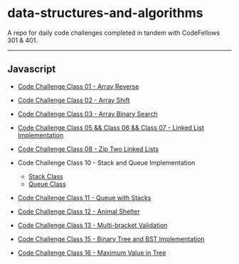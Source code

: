 # data-structures-and-algorithms

A repo for daily code challenges completed in tandem with CodeFellows 301 & 401.

---

## Javascript

* [Code Challenge Class 01 - Array Reverse](javascript/challenges/arrayReverse/array-reverse.js)

* [Code Challenge Class 02 - Array Shift](javascript/challenges/arrayShift/array-shift.js)

* [Code Challenge Class 03 - Array Binary Search](javascript/challenges/arrayBinarySearch/array-binary-search.js)

* [Code Challenge Class 05 && Class 06 && Class 07 - Linked List Implementation](javascript/data-structures/linkedList/linked-list.js)

* [Code Challenge Class 08 - Zip Two Linked Lists](/javascript/challenges/LLZip/ll-zip.js)

* Code Challenge Class 10 - Stack and Queue Implementation 
  - [Stack Class](javascript/data-structures/stacksAndQueues/stacks.js)
  - [Queue Class](javascript/data-structures/stacksAndQueues/queues.js)

* [Code Challenge Class 11 - Queue with Stacks](javascript/challenges/queueWithStacks/queue-with-stacks.js)

* [Code Challenge Class 12 - Animal Shelter](javascript/challenges/fifoAnimalShelter/fifo-animal-shelter.js)

* [Code Challenge Class 13 - Multi-bracket Validation](javascript/challenges/multiBracketValidation/multi-bracket-validation.js)

* [Code Challenge Class 15 - Binary Tree and BST Implementation](javascript/data-structures/tree/tree.js)

* [Code Challenge Class 16 - Maximum Value in Tree](javascript/challenges/findMaxValue/findMaxValue.js)

